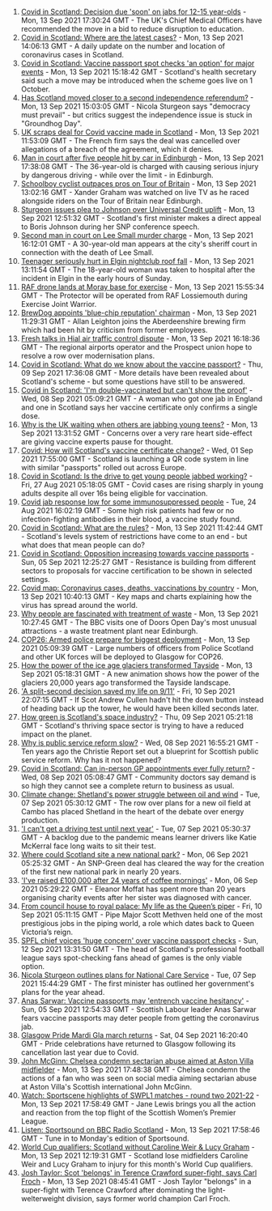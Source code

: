 1. [Covid in Scotland: Decision due 'soon' on jabs for 12-15 year-olds](https://www.bbc.co.uk/news/uk-scotland-58547221?at_medium=RSS&at_campaign=KARANGA) - Mon, 13 Sep 2021 17:30:24 GMT - The UK's Chief Medical Officers have recommended the move in a bid to reduce disruption to education.
2. [Covid in Scotland: Where are the latest cases?](https://www.bbc.co.uk/news/uk-scotland-53511877?at_medium=RSS&at_campaign=KARANGA) - Mon, 13 Sep 2021 14:06:13 GMT - A daily update on the number and location of coronavirus cases in Scotland.
3. [Covid in Scotland: Vaccine passport spot checks 'an option' for major events](https://www.bbc.co.uk/news/uk-scotland-58542797?at_medium=RSS&at_campaign=KARANGA) - Mon, 13 Sep 2021 15:18:42 GMT - Scotland's health secretary said such a move may be introduced when the scheme goes live on 1 October.
4. [Has Scotland moved closer to a second independence referendum?](https://www.bbc.co.uk/news/uk-scotland-scotland-politics-58543558?at_medium=RSS&at_campaign=KARANGA) - Mon, 13 Sep 2021 15:03:05 GMT - Nicola Sturgeon says "democracy must prevail" - but critics suggest the independence issue is stuck in "Groundhog Day".
5. [UK scraps deal for Covid vaccine made in Scotland](https://www.bbc.co.uk/news/business-58499064?at_medium=RSS&at_campaign=KARANGA) - Mon, 13 Sep 2021 11:53:09 GMT - The French firm says the deal was cancelled over allegations of a breach of the agreement, which it denies.
6. [Man in court after five people hit by car in Edinburgh](https://www.bbc.co.uk/news/uk-scotland-edinburgh-east-fife-58551145?at_medium=RSS&at_campaign=KARANGA) - Mon, 13 Sep 2021 17:38:08 GMT - The 36-year-old is charged with causing serious injury by dangerous driving - while over the limit - in Edinburgh.
7. [Schoolboy cyclist outpaces pros on Tour of Britain](https://www.bbc.co.uk/news/uk-scotland-glasgow-west-58503012?at_medium=RSS&at_campaign=KARANGA) - Mon, 13 Sep 2021 13:02:16 GMT - Xander Graham was watched on live TV as he raced alongside riders on the Tour of Britain near Edinburgh.
8. [Sturgeon issues plea to Johnson over Universal Credit uplift](https://www.bbc.co.uk/news/uk-scotland-scotland-politics-58543559?at_medium=RSS&at_campaign=KARANGA) - Mon, 13 Sep 2021 12:51:32 GMT - Scotland's first minister makes a direct appeal to Boris Johnson during her SNP conference speech.
9. [Second man in court on Lee Small murder charge](https://www.bbc.co.uk/news/uk-scotland-tayside-central-58514903?at_medium=RSS&at_campaign=KARANGA) - Mon, 13 Sep 2021 16:12:01 GMT - A 30-year-old man appears at the city's sheriff court in connection with the death of Lee Small.
10. [Teenager seriously hurt in Elgin nightclub roof fall](https://www.bbc.co.uk/news/uk-scotland-north-east-orkney-shetland-58547817?at_medium=RSS&at_campaign=KARANGA) - Mon, 13 Sep 2021 13:11:54 GMT - The 18-year-old woman was taken to hospital after the incident in Elgin in the early hours of Sunday.
11. [RAF drone lands at Moray base for exercise](https://www.bbc.co.uk/news/uk-scotland-north-east-orkney-shetland-58544715?at_medium=RSS&at_campaign=KARANGA) - Mon, 13 Sep 2021 15:55:34 GMT - The Protector will be operated from RAF Lossiemouth during Exercise Joint Warrior.
12. [BrewDog appoints 'blue-chip reputation' chairman](https://www.bbc.co.uk/news/uk-scotland-scotland-business-58536240?at_medium=RSS&at_campaign=KARANGA) - Mon, 13 Sep 2021 11:29:31 GMT - Allan Leighton joins the Aberdeenshire brewing firm which had been hit by criticism from former employees.
13. [Fresh talks in Hial air traffic control dispute](https://www.bbc.co.uk/news/uk-scotland-highlands-islands-58544719?at_medium=RSS&at_campaign=KARANGA) - Mon, 13 Sep 2021 16:18:36 GMT - The regional airports operator and the Prospect union hope to resolve a row over modernisation plans.
14. [Covid in Scotland: What do we know about the vaccine passport?](https://www.bbc.co.uk/news/uk-scotland-58422607?at_medium=RSS&at_campaign=KARANGA) - Thu, 09 Sep 2021 17:36:08 GMT - More details have been revealed about Scotland's scheme - but some questions have still to be answered.
15. [Covid in Scotland: 'I'm double-vaccinated but can't show the proof'](https://www.bbc.co.uk/news/uk-scotland-58475922?at_medium=RSS&at_campaign=KARANGA) - Wed, 08 Sep 2021 05:09:21 GMT - A woman who got one jab in England and one in Scotland says her vaccine certificate only confirms a single dose.
16. [Why is the UK waiting when others are jabbing young teens?](https://www.bbc.co.uk/news/health-58423152?at_medium=RSS&at_campaign=KARANGA) - Mon, 13 Sep 2021 13:31:52 GMT - Concerns over a very rare heart side-effect are giving vaccine experts pause for thought.
17. [Covid: How will Scotland's vaccine certificate change?](https://www.bbc.co.uk/news/uk-scotland-57519070?at_medium=RSS&at_campaign=KARANGA) - Wed, 01 Sep 2021 17:55:00 GMT - Scotland is launching a QR code system in line with similar "passports" rolled out across Europe.
18. [Covid in Scotland: Is the drive to get young people jabbed working?](https://www.bbc.co.uk/news/uk-scotland-58342389?at_medium=RSS&at_campaign=KARANGA) - Fri, 27 Aug 2021 05:18:05 GMT - Covid cases are rising sharply in young adults despite all over 16s being eligible for vaccination.
19. [Covid jab response low for some immunosuppressed people](https://www.bbc.co.uk/news/health-58317261?at_medium=RSS&at_campaign=KARANGA) - Tue, 24 Aug 2021 16:02:19 GMT - Some high risk patients had few or no infection-fighting antibodies in their blood, a vaccine study found.
20. [Covid in Scotland: What are the rules?](https://www.bbc.co.uk/news/uk-scotland-53166816?at_medium=RSS&at_campaign=KARANGA) - Mon, 13 Sep 2021 11:42:44 GMT - Scotland's levels system of restrictions have come to an end - but what does that mean people can do?
21. [Covid in Scotland: Opposition increasing towards vaccine passports](https://www.bbc.co.uk/news/uk-scotland-scotland-politics-58453551?at_medium=RSS&at_campaign=KARANGA) - Sun, 05 Sep 2021 12:25:27 GMT - Resistance is building from different sectors to proposals for vaccine certification to be shown in selected settings.
22. [Covid map: Coronavirus cases, deaths, vaccinations by country](https://www.bbc.co.uk/news/world-51235105?at_medium=RSS&at_campaign=KARANGA) - Mon, 13 Sep 2021 10:40:13 GMT - Key maps and charts explaining how the virus has spread around the world.
23. [Why people are fascinated with treatment of waste](https://www.bbc.co.uk/news/uk-scotland-58539614?at_medium=RSS&at_campaign=KARANGA) - Mon, 13 Sep 2021 10:27:45 GMT - The BBC visits one of Doors Open Day's most unusual attractions - a waste treatment plant near Edinburgh.
24. [COP26: Armed police prepare for biggest deployment](https://www.bbc.co.uk/news/uk-scotland-58515311?at_medium=RSS&at_campaign=KARANGA) - Mon, 13 Sep 2021 05:09:39 GMT - Large numbers of officers from Police Scotland and other UK forces will be deployed to Glasgow for COP26.
25. [How the power of the ice age glaciers transformed Tayside](https://www.bbc.co.uk/news/uk-scotland-tayside-central-58514896?at_medium=RSS&at_campaign=KARANGA) - Mon, 13 Sep 2021 05:18:31 GMT - A new animation shows how the power of the glaciers 20,000 years ago transformed the Tayside landscape.
26. ['A split-second decision saved my life on 9/11'](https://www.bbc.co.uk/news/uk-scotland-glasgow-west-58515271?at_medium=RSS&at_campaign=KARANGA) - Fri, 10 Sep 2021 22:07:15 GMT - If Scot Andrew Cullen hadn't hit the down button instead of heading back up the tower, he would have been killed seconds later.
27. [How green is Scotland's space industry?](https://www.bbc.co.uk/news/uk-scotland-highlands-islands-58190702?at_medium=RSS&at_campaign=KARANGA) - Thu, 09 Sep 2021 05:21:18 GMT - Scotland's thriving space sector is trying to have a reduced impact on the planet.
28. [Why is public service reform slow?](https://www.bbc.co.uk/news/uk-scotland-58490102?at_medium=RSS&at_campaign=KARANGA) - Wed, 08 Sep 2021 16:55:21 GMT - Ten years ago the Christie Report set out a blueprint for Scottish public service reform. Why has it not happened?
29. [Covid in Scotland: Can in-person GP appointments ever fully return?](https://www.bbc.co.uk/news/uk-scotland-58481878?at_medium=RSS&at_campaign=KARANGA) - Wed, 08 Sep 2021 05:08:47 GMT - Community doctors say demand is so high they cannot see a complete return to business as usual.
30. [Climate change: Shetland's power struggle between oil and wind](https://www.bbc.co.uk/news/uk-scotland-58464439?at_medium=RSS&at_campaign=KARANGA) - Tue, 07 Sep 2021 05:30:12 GMT - The row over plans for a new oil field at Cambo has placed Shetland in the heart of the debate over energy production.
31. ['I can't get a driving test until next year'](https://www.bbc.co.uk/news/uk-scotland-58435040?at_medium=RSS&at_campaign=KARANGA) - Tue, 07 Sep 2021 05:30:37 GMT - A backlog due to the pandemic means learner drivers like Katie McKerral face long waits to sit their test.
32. [Where could Scotland site a new national park?](https://www.bbc.co.uk/news/uk-scotland-south-scotland-58400051?at_medium=RSS&at_campaign=KARANGA) - Mon, 06 Sep 2021 05:25:32 GMT - An SNP-Green deal has cleared the way for the creation of the first new national park in nearly 20 years.
33. ['I've raised £100,000 after 24 years of coffee mornings'](https://www.bbc.co.uk/news/uk-scotland-south-scotland-58383506?at_medium=RSS&at_campaign=KARANGA) - Mon, 06 Sep 2021 05:29:22 GMT - Eleanor Moffat has spent more than 20 years organising charity events after her sister was diagnosed with cancer.
34. [From council house to royal palace: My life as the Queen’s piper](https://www.bbc.co.uk/news/uk-scotland-58476253?at_medium=RSS&at_campaign=KARANGA) - Fri, 10 Sep 2021 05:11:15 GMT - Pipe Major Scott Methven held one of the most prestigious jobs in the piping world, a role which dates back to Queen Victoria’s reign.
35. [SPFL chief voices 'huge concern' over vaccine passport checks](https://www.bbc.co.uk/news/uk-scotland-58537877?at_medium=RSS&at_campaign=KARANGA) - Sun, 12 Sep 2021 13:31:50 GMT - The head of Scotland's professional football league says spot-checking fans ahead of games is the only viable option.
36. [Nicola Sturgeon outlines plans for National Care Service](https://www.bbc.co.uk/news/uk-scotland-58480750?at_medium=RSS&at_campaign=KARANGA) - Tue, 07 Sep 2021 15:44:29 GMT - The first minister has outlined her government's plans for the year ahead.
37. [Anas Sarwar: Vaccine passports may 'entrench vaccine hesitancy'](https://www.bbc.co.uk/news/uk-scotland-58455886?at_medium=RSS&at_campaign=KARANGA) - Sun, 05 Sep 2021 12:54:33 GMT - Scottish Labour leader Anas Sarwar fears vaccine passports may deter people from getting the coronavirus jab.
38. [Glasgow Pride Mardi Gla march returns](https://www.bbc.co.uk/news/uk-scotland-58450443?at_medium=RSS&at_campaign=KARANGA) - Sat, 04 Sep 2021 16:20:40 GMT - Pride celebrations have returned to Glasgow following its cancellation last year due to Covid.
39. [John McGinn: Chelsea condemn sectarian abuse aimed at Aston Villa midfielder](https://www.bbc.co.uk/sport/football/58552147?at_medium=RSS&at_campaign=KARANGA) - Mon, 13 Sep 2021 17:48:38 GMT - Chelsea condemn the actions of a fan who was seen on social media aiming sectarian abuse at Aston Villa's Scottish international John McGinn.
40. [Watch: Sportscene highlights of SWPL1 matches - round two 2021-22](https://www.bbc.co.uk/sport/av/football/58529581?at_medium=RSS&at_campaign=KARANGA) - Mon, 13 Sep 2021 17:58:49 GMT - Jane Lewis brings you all the action and reaction from the top flight of the Scottish Women’s Premier League.
41. [Listen: Sportsound on BBC Radio Scotland](https://www.bbc.co.uk/sport/av/football/58529580?at_medium=RSS&at_campaign=KARANGA) - Mon, 13 Sep 2021 17:58:46 GMT - Tune in to Monday's edition of Sportsound.
42. [World Cup qualifiers: Scotland without Caroline Weir & Lucy Graham](https://www.bbc.co.uk/sport/football/58542867?at_medium=RSS&at_campaign=KARANGA) - Mon, 13 Sep 2021 12:19:31 GMT - Scotland lose midfielders Caroline Weir and Lucy Graham to injury for this month's World Cup qualifiers.
43. [Josh Taylor: Scot 'belongs' in Terence Crawford super-fight, says Carl Froch](https://www.bbc.co.uk/sport/boxing/58505204?at_medium=RSS&at_campaign=KARANGA) - Mon, 13 Sep 2021 08:45:41 GMT - Josh Taylor "belongs" in a super-fight with Terence Crawford after dominating the light-welterweight division, says former world champion Carl Froch.
